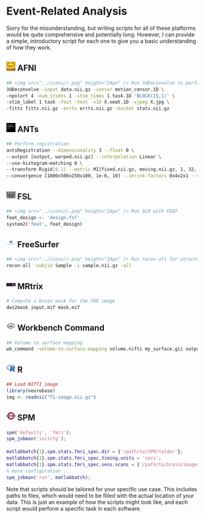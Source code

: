 # Event-Related Analysis

Sorry for the misunderstanding, but writing scripts for all of these platforms would be quite comprehensive and potentially long. However, I can provide a simple, introductory script for each one to give you a basic understanding of how they work.

## <img src="../icons/afni.png" height="24px" /> AFNI

```bash
## <img src="../icons/r.png" height="24px" /> Run 3dDeconvolve to perform the analysis
3dDeconvolve -input data.nii.gz -censor motion_censor.1D \
-npolort 4 -num_stimts 1 -stim_times 1 task.1D 'BLOCK(15,1)' \
-stim_label 1 task -fout -tout -x1D X.xmat.1D -xjpeg X.jpg \
-fitts fitts.nii.gz -errts errts.nii.gz -bucket stats.nii.gz
```

## <img src="../icons/ants.png" height="24px" /> ANTs
```bash
## Perform registration
antsRegistration --dimensionality 3 --float 0 \
--output [output, warped.nii.gz] --interpolation Linear \
--use-histogram-matching 0 \
--transform Rigid[0.1] --metric MI[fixed.nii.gz, moving.nii.gz, 1, 32, Regular, 0.25] \
--convergence [1000x500x250x100, 1e-6, 10] --shrink-factors 8x4x2x1 --smoothing-sigmas 3x2x1x0vox
```

## <img src="../icons/fsl.png" height="24px" /> FSL
```bash
## <img src="../icons/r.png" height="24px" /> Run GLM with FEAT
feat_design <- 'design.fsf'
system2('feat', feat_design)
```

## <img src="../icons/freesurfer.png" height="24px" /> FreeSurfer
```bash
## <img src="../icons/r.png" height="24px" /> Run recon-all for structural analysis
recon-all -subjid Sample -i sample.nii.gz -all
```

## <img src="../icons/mrtrix.png" height="24px" /> MRtrix
```bash
# Compute a brain mask for the FOD image
dwi2mask input.mif mask.mif
```

## <img src="../icons/workbench_command.png" height="24px" /> Workbench Command
```bash
## Volume to surface mapping 
wb_command -volume-to-surface-mapping volume.nifti my_surface.gii output.shape.gii -ribbon-constrained my_white.gii my_pial.gii
```

## <img src="../icons/r.png" height="24px" /> R
```r
## Load NIfTI image
library(neurobase)
img <- readnii("T1-image.nii.gz")
```

## <img src="../icons/spm.png" height="24px" /> SPM
```matlab
spm('defaults', 'fmri');
spm_jobman('initcfg');

matlabbatch{1}.spm.stats.fmri_spec.dir = {'/path/to/SPM/folder'};
matlabbatch{1}.spm.stats.fmri_spec.timing.units = 'secs';
matlabbatch{1}.spm.stats.fmri_spec.sess.scans = {'/path/to/brain/images'};
% more configuration ...
spm_jobman('run', matlabbatch);
```
Note that scripts should be tailored for your specific use case. This includes paths to files, which would need to be filled with the actual location of your data. This is just an example of how the scripts might look like, and each script would perform a specific task in each software.